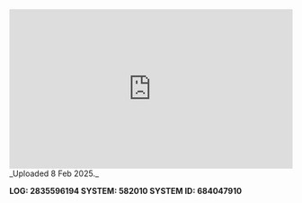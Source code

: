
<iframe 
  src="https://drive.google.com/file/d/1PTpeiUv6SV6BTbHkTipwLFZ1hJu4wek_/preview"  
  style="width:100%; aspect-ratio:16/9; border:0;"
  allowfullscreen>
</iframe>
_Uploaded 8 Feb 2025._

**LOG: 2835596194
SYSTEM: 582010
SYSTEM ID: 684047910**
